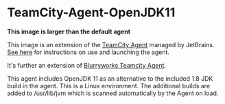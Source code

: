 # TeamCity-Agent-OpenJDK11

**This image is larger than the default agent**

 This image is an extension of the [TeamCity Agent](https://hub.docker.com/r/jetbrains/teamcity-agent/) managed by JetBrains.  [See here](https://hub.docker.com/r/jetbrains/teamcity-agent/) for instructions on use and launching the agent.
 
 It's further an extension of [Blurryworks Teamcity Agent](ttps://hub.docker.com/r/blurryworks/teamcity-agent-more-jdk).

 This agent includes OpenJDK 11 as an alternative to the included 1.8 JDK build in the agent.  This is a Linux environment. The additional builds are added to /usr/lib/jvm which is scanned automatically by the Agent on load.
 
 
 


